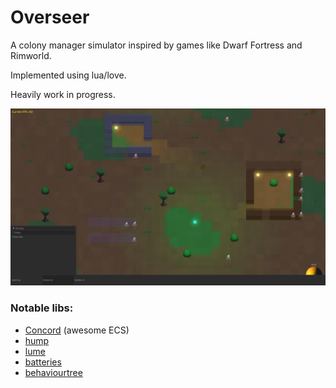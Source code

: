 # Overseer
A colony manager simulator inspired by games like Dwarf Fortress and Rimworld.

Implemented using lua/love.

Heavily work in progress.

![Screenshot](./media/screenshots/screen1.jpg)

### Notable libs:
- [Concord](https://github.com/Tjakka5/Concord) (awesome ECS)
- [hump](https://github.com/vrld/hump)
- [lume](https://github.com/rxi/lume/blob/master/lume.lua)
- [batteries](https://github.com/1bardesign/batteries)
- [behaviourtree](https://github.com/tanema/behaviourtree.lua)
